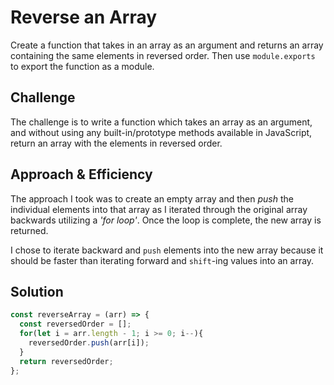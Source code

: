 # Reverse an Array

Create a function that takes in an array as an argument and returns an array containing the same elements in reversed order. Then use `module.exports` to export the function as a module.

## Challenge

The challenge is to write a function which takes an array as an argument, and without using any built-in/prototype methods available in JavaScript, return an array with the elements in reversed order.

## Approach & Efficiency

The approach I took was to create an empty array and then *push* the individual elements into that array as I iterated through the original array backwards utilizing a *'for loop'*. Once the loop is complete, the new array is returned.

I chose to iterate backward and `push` elements into the new array because it should be faster than iterating forward and `shift`-ing values into an array.

## Solution

```JavaScript
const reverseArray = (arr) => {
  const reversedOrder = [];
  for(let i = arr.length - 1; i >= 0; i--){
    reversedOrder.push(arr[i]);
  }
  return reversedOrder;
};
```



